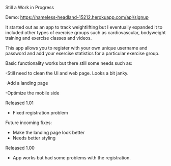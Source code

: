 Still a Work in Progress

Demo: https://nameless-headland-15212.herokuapp.com/api/signup

It started out as an app to track weightlifting but I eventually expanded it to included other types of exercise groups such as cardiovascular, bodyweight training and exercise classes and videos. 

This app allows you to register with your own unique username and password and add your exercise statistics for a particular exercise group.

Basic functionality works but there still some needs such as:

-Still need to clean the UI and web page. Looks a bit janky.

-Add a landing page

-Optimize the mobile side 

Released 1.01
- Fixed registration problem

Future incoming fixes:
- Make the landing page look better
- Needs better styling

Released 1.00
- App works but had some problems with the registration. 
